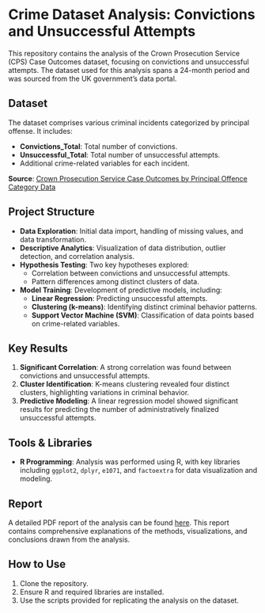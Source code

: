 # Crime Dataset Analysis: Convictions and Unsuccessful Attempts

This repository contains the analysis of the Crown Prosecution Service (CPS) Case Outcomes dataset, focusing on convictions and unsuccessful attempts. The dataset used for this analysis spans a 24-month period and was sourced from the UK government’s data portal.

## Dataset
The dataset comprises various criminal incidents categorized by principal offense. It includes:
- **Convictions_Total**: Total number of convictions.
- **Unsuccessful_Total**: Total number of unsuccessful attempts.
- Additional crime-related variables for each incident.

**Source**: [Crown Prosecution Service Case Outcomes by Principal Offence Category Data](https://data.gov.uk/dataset/89d0aef9-e2f9-4d1a-b779-5a33707c5f2c/crown-prosecution-service-case-outcomes-by-principal-offence-category-data)

## Project Structure
- **Data Exploration**: Initial data import, handling of missing values, and data transformation.
- **Descriptive Analytics**: Visualization of data distribution, outlier detection, and correlation analysis.
- **Hypothesis Testing**: Two key hypotheses explored:
  - Correlation between convictions and unsuccessful attempts.
  - Pattern differences among distinct clusters of data.
- **Model Training**: Development of predictive models, including:
  - **Linear Regression**: Predicting unsuccessful attempts.
  - **Clustering (k-means)**: Identifying distinct criminal behavior patterns.
  - **Support Vector Machine (SVM)**: Classification of data points based on crime-related variables.
  
## Key Results
1. **Significant Correlation**: A strong correlation was found between convictions and unsuccessful attempts.
2. **Cluster Identification**: K-means clustering revealed four distinct clusters, highlighting variations in criminal behavior.
3. **Predictive Modeling**: A linear regression model showed significant results for predicting the number of administratively finalized unsuccessful attempts.

## Tools & Libraries
- **R Programming**: Analysis was performed using R, with key libraries including `ggplot2`, `dplyr`, `e1071`, and `factoextra` for data visualization and modeling.
  
## Report
A detailed PDF report of the analysis can be found [here](./Report.pdf). This report contains comprehensive explanations of the methods, visualizations, and conclusions drawn from the analysis.

## How to Use
1. Clone the repository.
2. Ensure R and required libraries are installed.
3. Use the scripts provided for replicating the analysis on the dataset.
